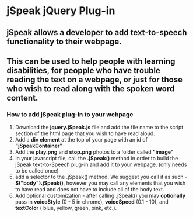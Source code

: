 # jSpeak jQuery Plug-in

## jSpeak allows a developer to add text-to-speech functionality to their webpage. 
## This can be used to help people with learning disabilities, for peopple who have trouble reading the text on a webpage, or just for those who wish to read along with the spoken word content. 

### How to add jSpeak plug-in to your webpage

1. Download the __jquery.jSpeak.js__ file and add the file name to the script section of the html page that you wish to have read aloud.
 2. Add a __div element__ at the top of your page with an id of __"jSpeakContainer"__
  3. Add the __play.png__ and __stop.png__ photos to a folder called __"image"__
  4. In your javascript file, call the __.jSpeak()__ method in order to build the jSpeak text-to-Speech plug-in and add it to your webpage. (only needs to be called once)
 5. add a selector to the .jSpeak() method. We suggest you call it as such - __$("body").jSpeak()__, however you may call any elements that you wish to have read and does not have to include all of the body text.
 6. Add optional customization - after calling .jSpeak() you may __optionally__ pass in __voiceStyle__ (0 - 5 in chrome), __voiceSpeed__ (0.1 - 10), and __textColor__ ( blue, yellow, green, pink, etc.).
